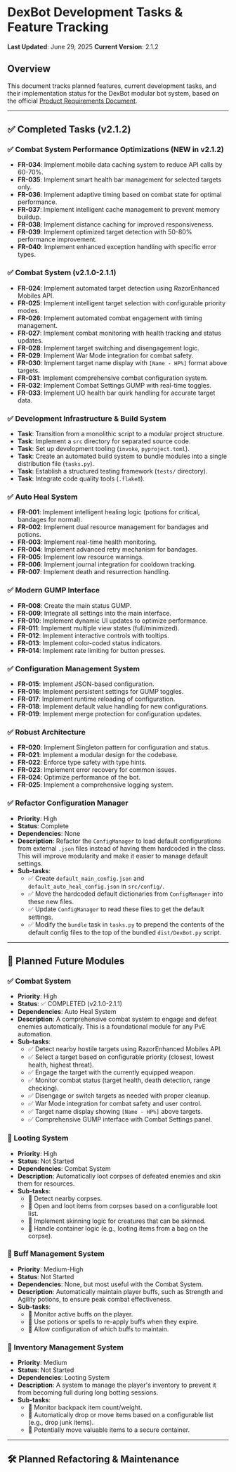 # DexBot Development Tasks & Feature Tracking

**Last Updated**: June 29, 2025
**Current Version**: 2.1.2

## Overview
This document tracks planned features, current development tasks, and their implementation status for the DexBot modular bot system, based on the official [Product Requirements Document](DexBot_PRD.md).

---

## ✅ Completed Tasks (v2.1.2)

### ✅ Combat System Performance Optimizations (NEW in v2.1.2)
- **FR-034**: Implement mobile data caching system to reduce API calls by 60-70%.
- **FR-035**: Implement smart health bar management for selected targets only.
- **FR-036**: Implement adaptive timing based on combat state for optimal performance.
- **FR-037**: Implement intelligent cache management to prevent memory buildup.
- **FR-038**: Implement distance caching for improved responsiveness.
- **FR-039**: Implement optimized target detection with 50-80% performance improvement.
- **FR-040**: Implement enhanced exception handling with specific error types.

### ✅ Combat System (v2.1.0-2.1.1)
- **FR-024**: Implement automated target detection using RazorEnhanced Mobiles API.
- **FR-025**: Implement intelligent target selection with configurable priority modes.
- **FR-026**: Implement automated combat engagement with timing management.
- **FR-027**: Implement combat monitoring with health tracking and status updates.
- **FR-028**: Implement target switching and disengagement logic.
- **FR-029**: Implement War Mode integration for combat safety.
- **FR-030**: Implement target name display with `[Name - HP%]` format above targets.
- **FR-031**: Implement comprehensive combat configuration system.
- **FR-032**: Implement Combat Settings GUMP with real-time toggles.
- **FR-033**: Implement UO health bar quirk handling for accurate target data.

### ✅ Development Infrastructure & Build System
- **Task**: Transition from a monolithic script to a modular project structure.
- **Task**: Implement a `src` directory for separated source code.
- **Task**: Set up development tooling (`invoke`, `pyproject.toml`).
- **Task**: Create an automated build system to bundle modules into a single distribution file (`tasks.py`).
- **Task**: Establish a structured testing framework (`tests/` directory).
- **Task**: Integrate code quality tools (`.flake8`).

### ✅ Auto Heal System
- **FR-001**: Implement intelligent healing logic (potions for critical, bandages for normal).
- **FR-002**: Implement dual resource management for bandages and potions.
- **FR-003**: Implement real-time health monitoring.
- **FR-004**: Implement advanced retry mechanism for bandages.
- **FR-005**: Implement low resource warnings.
- **FR-006**: Implement journal integration for cooldown tracking.
- **FR-007**: Implement death and resurrection handling.

### ✅ Modern GUMP Interface
- **FR-008**: Create the main status GUMP.
- **FR-009**: Integrate all settings into the main interface.
- **FR-010**: Implement dynamic UI updates to optimize performance.
- **FR-011**: Implement multiple view states (full/minimized).
- **FR-012**: Implement interactive controls with tooltips.
- **FR-013**: Implement color-coded status indicators.
- **FR-014**: Implement rate limiting for button presses.

### ✅ Configuration Management System
- **FR-015**: Implement JSON-based configuration.
- **FR-016**: Implement persistent settings for GUMP toggles.
- **FR-017**: Implement runtime reloading of configuration.
- **FR-018**: Implement default value handling for new configurations.
- **FR-019**: Implement merge protection for configuration updates.

### ✅ Robust Architecture
- **FR-020**: Implement Singleton pattern for configuration and status.
- **FR-021**: Implement a modular design for the codebase.
- **FR-022**: Enforce type safety with type hints.
- **FR-023**: Implement error recovery for common issues.
- **FR-024**: Optimize performance of the bot.
- **FR-025**: Implement a comprehensive logging system.

### ✅ Refactor Configuration Manager
- **Priority**: High
- **Status**: Complete
- **Dependencies**: None
- **Description**: Refactor the `ConfigManager` to load default configurations from external `.json` files instead of having them hardcoded in the class. This will improve modularity and make it easier to manage default settings.
- **Sub-tasks**:
  - ✅ Create `default_main_config.json` and `default_auto_heal_config.json` in `src/config/`.
  - ✅ Move the hardcoded default dictionaries from `ConfigManager` into these new files.
  - ✅ Update `ConfigManager` to read these files to get the default settings.
  - ✅ Modify the `bundle` task in `tasks.py` to prepend the contents of the default config files to the top of the bundled `dist/DexBot.py` script.

---

## 🔄 Planned Future Modules

### ✅ Combat System
- **Priority**: High
- **Status**: ✅ COMPLETED (v2.1.0-2.1.1)
- **Dependencies**: Auto Heal System
- **Description**: A comprehensive combat system to engage and defeat enemies automatically. This is a foundational module for any PvE automation.
- **Sub-tasks**:
  - ✅ Detect nearby hostile targets using RazorEnhanced Mobiles API.
  - ✅ Select a target based on configurable priority (closest, lowest health, highest threat).
  - ✅ Engage the target with the currently equipped weapon.
  - ✅ Monitor combat status (target health, death detection, range checking).
  - ✅ Disengage or switch targets as needed with proper cleanup.
  - ✅ War Mode integration for combat safety and user control.
  - ✅ Target name display showing `[Name - HP%]` above targets.
  - ✅ Comprehensive GUMP interface with Combat Settings panel.

### 🔲 Looting System
- **Priority**: High
- **Status**: Not Started
- **Dependencies**: Combat System
- **Description**: Automatically loot corpses of defeated enemies and skin them for resources.
- **Sub-tasks**:
  - 🔲 Detect nearby corpses.
  - 🔲 Open and loot items from corpses based on a configurable loot list.
  - 🔲 Implement skinning logic for creatures that can be skinned.
  - 🔲 Handle container logic (e.g., looting items from a bag on the corpse).

### 🔲 Buff Management System
- **Priority**: Medium-High
- **Status**: Not Started
- **Dependencies**: None, but most useful with the Combat System.
- **Description**: Automatically maintain player buffs, such as Strength and Agility potions, to ensure peak combat effectiveness.
- **Sub-tasks**:
  - 🔲 Monitor active buffs on the player.
  - 🔲 Use potions or spells to re-apply buffs when they expire.
  - 🔲 Allow configuration of which buffs to maintain.

### 🔲 Inventory Management System
- **Priority**: Medium
- **Status**: Not Started
- **Dependencies**: Looting System
- **Description**: A system to manage the player's inventory to prevent it from becoming full during long botting sessions.
- **Sub-tasks**:
  - 🔲 Monitor backpack item count/weight.
  - 🔲 Automatically drop or move items based on a configurable list (e.g., drop junk items).
  - 🔲 Potentially move valuable items to a secure container.

---

## 🛠️ Planned Refactoring & Maintenance
